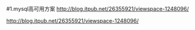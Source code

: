 #1.mysql高可用方案
http://blog.itpub.net/26355921/viewspace-1248096/

http://blog.itpub.net/26355921/viewspace-1248096/
